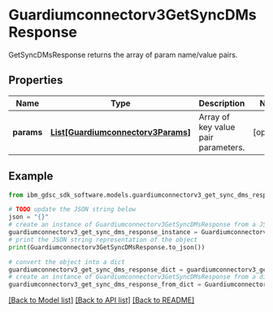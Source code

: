 # Guardiumconnectorv3GetSyncDMsResponse

GetSyncDMsResponse returns the array of param name/value pairs.

## Properties

Name | Type | Description | Notes
------------ | ------------- | ------------- | -------------
**params** | [**List[Guardiumconnectorv3Params]**](Guardiumconnectorv3Params.md) | Array of key value pair parameters. | [optional] 

## Example

```python
from ibm_gdsc_sdk_software.models.guardiumconnectorv3_get_sync_dms_response import Guardiumconnectorv3GetSyncDMsResponse

# TODO update the JSON string below
json = "{}"
# create an instance of Guardiumconnectorv3GetSyncDMsResponse from a JSON string
guardiumconnectorv3_get_sync_dms_response_instance = Guardiumconnectorv3GetSyncDMsResponse.from_json(json)
# print the JSON string representation of the object
print(Guardiumconnectorv3GetSyncDMsResponse.to_json())

# convert the object into a dict
guardiumconnectorv3_get_sync_dms_response_dict = guardiumconnectorv3_get_sync_dms_response_instance.to_dict()
# create an instance of Guardiumconnectorv3GetSyncDMsResponse from a dict
guardiumconnectorv3_get_sync_dms_response_from_dict = Guardiumconnectorv3GetSyncDMsResponse.from_dict(guardiumconnectorv3_get_sync_dms_response_dict)
```
[[Back to Model list]](../README.md#documentation-for-models) [[Back to API list]](../README.md#documentation-for-api-endpoints) [[Back to README]](../README.md)


